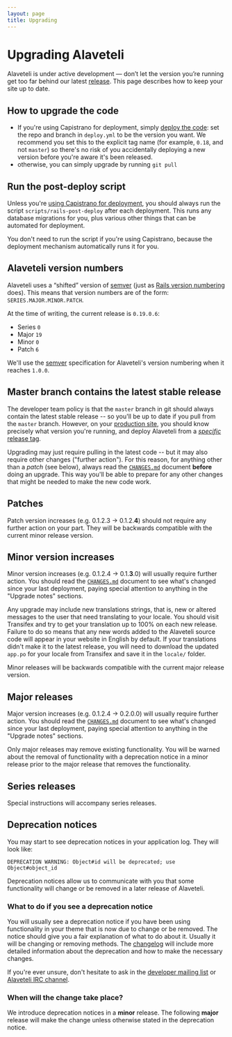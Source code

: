 ```yaml
---
layout: page
title: Upgrading
---
```

Upgrading Alaveteli
====================

<p class="lead">
  Alaveteli is under active development &mdash; don&rsquo;t let the
  version you&rsquo;re running get too far behind our latest
  <a href="{{site.baseurl}}docs/glossary/#release" class="glossary__link">release</a>.
  This page describes how to keep your site up to date.
</p>

## How to upgrade the code

* If you're using Capistrano for deployment,
  simply [deploy the code]({{site.baseurl}}docs/installing/deploy/#usage):
  set the repo and branch in `deploy.yml` to be the version you want.
  We recommend you set this to the explicit tag name (for example,
  `0.18`, and not `master`) so there's no risk of you accidentally deploying
  a new version before you're aware it's been released.
* otherwise, you can simply upgrade by running `git pull`

## Run the post-deploy script

Unless you're [using Capistrano for deployment]({{site.baseurl}}docs/installing/deploy/),
you should always run the script `scripts/rails-post-deploy` after each
deployment. This runs any database migrations for you, plus various other
things that can be automated for deployment.

<div class="attention-box info">
  You don't need to run the script if you're using Capistrano, because the
  deployment mechanism automatically runs it for you.
</div>

## Alaveteli version numbers

Alaveteli uses a &ldquo;shifted&rdquo; version of [semver](http://semver.org)
(just as [Rails version numbering](http://guides.rubyonrails.org/maintenance_policy.html)
does). This means that version numbers are of the form: `SERIES.MAJOR.MINOR.PATCH`.

At the time of writing, the current release is `0.19.0.6`:

- Series `0`
- Major `19`
- Minor `0`
- Patch `6`

We'll use the [semver](http://semver.org) specification for Alaveteli's
version numbering when it reaches `1.0.0`.

## Master branch contains the latest stable release

The developer team policy is that the `master` branch in git should always
contain the latest stable release -- so you'll be up to date if you pull from
the `master` branch. However, on your
<a href="{{site.baseurl}}docs/glossary/#production" class="glossary__link">production
site</a>, you should know precisely what version you're running, and deploy
Alaveteli from a [*specific* release
tag](https://github.com/mysociety/alaveteli/releases).

Upgrading may just require pulling in the latest code -- but it may also require
other changes ("further action"). For this reason, for anything other than a
*patch* (see below), always read the 
[`CHANGES.md`](https://github.com/mysociety/alaveteli/blob/master/doc/CHANGES.md)
document **before** doing an upgrade. This way you'll be able to prepare for any
other changes that might be needed to make the new code work.

## Patches

Patch version increases (e.g. 0.1.2.3 &rarr; 0.1.2.**4**) should not require any further action on your part. They will be backwards compatible with the current minor release version.

## Minor version increases

Minor version increases (e.g. 0.1.2.4 &rarr; 0.1.**3**.0) will usually require further action. You should read the [`CHANGES.md`](https://github.com/mysociety/alaveteli/blob/master/doc/CHANGES.md) document to see what's changed since your last deployment, paying special attention to anything in the "Upgrade notes" sections.

Any upgrade may include new translations strings, that is, new or altered messages
to the user that need translating to your locale. You should visit Transifex
and try to get your translation up to 100% on each new release. Failure to do
so means that any new words added to the Alaveteli source code will appear in
your website in English by default. If your translations didn't make it to the
latest release, you will need to download the updated `app.po` for your locale
from Transifex and save it in the `locale/` folder.

Minor releases will be backwards compatible with the current major release version.

## Major releases

Major version increases (e.g. 0.1.2.4 &rarr; 0.2.0.0) will usually require further action. You should read the [`CHANGES.md`](https://github.com/mysociety/alaveteli/blob/master/doc/CHANGES.md) document to see what's changed since your last deployment, paying special attention to anything in the "Upgrade notes" sections.

Only major releases may remove existing functionality. You will be warned about the removal of functionality with a deprecation notice in a minor release prior to the major release that removes the functionality.

## Series releases

Special instructions will accompany series releases.

## Deprecation notices

You may start to see deprecation notices in your application log. They will look like:

    DEPRECATION WARNING: Object#id will be deprecated; use Object#object_id

Deprecation notices allow us to communicate with you that some functionality will change or be removed in a later release of Alaveteli.

### What to do if you see a deprecation notice

You will usually see a deprecation notice if you have been using functionality in your theme that is now due to change or be removed. The notice should give you a fair explanation of what to do about it. Usually it will be changing or removing methods. The [changelog](https://github.com/mysociety/alaveteli/blob/rails-3-develop/doc/CHANGES.md) will include more detailed information about the deprecation and how to make the necessary changes.

If you're ever unsure, don't hesitate to ask in the [developer mailing list](https://groups.google.com/group/alaveteli-dev) or [Alaveteli IRC channel](http://www.irc.mysociety.org/).

### When will the change take place?

We introduce deprecation notices in a **minor** release. The following **major** release will make the change unless otherwise stated in the deprecation notice.
